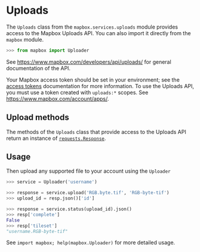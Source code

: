 # Uploads

The `Uploads` class from the `mapbox.services.uploads` module provides
access to the Mapbox Uploads API. You can also import it directly from the
`mapbox` module.

```python
>>> from mapbox import Uploader

```

See https://www.mapbox.com/developers/api/uploads/ for general documentation
of the API.

Your Mapbox access token should be set in your environment; see the [access tokens](access_tokens.md) documentation for more information. To use the Uploads API, you must use a token created with ``uploads:*`` scopes. See https://www.mapbox.com/account/apps/.

## Upload methods

The methods of the `Uploads` class that provide access to the Uploads API
return an instance of
[`requests.Response`](http://docs.python-requests.org/en/latest/api/#requests.Response).

## Usage
Then upload any supported file to your account using the ``Uploader`` 

```python
>>> service = Uploader('username')

```

```python
>>> response = service.upload('RGB.byte.tif', 'RGB-byte-tif')
>>> upload_id = resp.json()['id']

```


```python
>>> response = service.status(upload_id).json()
>>> resp['complete']
False
>>> resp['tileset']
"username.RGB-byte-tif"
```

See ``import mapbox; help(mapbox.Uploader)`` for more detailed usage.

